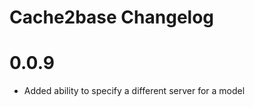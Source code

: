 Cache2base Changelog
=====================

0.0.9
=======

- Added ability to specify a different server for a model